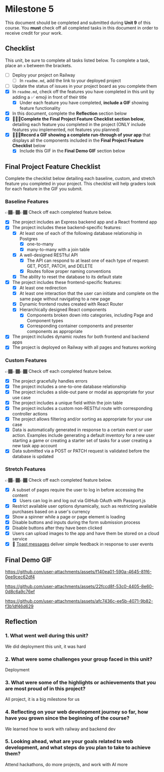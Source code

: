 # Milestone 5

This document should be completed and submitted during **Unit 9** of this course. You **must** check off all completed tasks in this document in order to receive credit for your work.

## Checklist

This unit, be sure to complete all tasks listed below. To complete a task, place an `x` between the brackets.

- [ ] Deploy your project on Railway
  - [ ] In `readme.md`, add the link to your deployed project
- [ ] Update the status of issues in your project board as you complete them
- [x] In `readme.md`, check off the features you have completed in this unit by adding a ✅ emoji in front of their title
  - [x] Under each feature you have completed, **include a GIF** showing feature functionality
- [x] In this document, complete the **Reflection** section below
- [x] 🚩🚩🚩**Complete the Final Project Feature Checklist section below**, detailing each feature you completed in the project (ONLY include features you implemented, not features you planned)
- [x] 🚩🚩🚩**Record a GIF showing a complete run-through of your app** that displays all the components included in the **Final Project Feature Checklist** below
  - [x] Include this GIF in the **Final Demo GIF** section below

## Final Project Feature Checklist

Complete the checklist below detailing each baseline, custom, and stretch feature you completed in your project. This checklist will help graders look for each feature in the GIF you submit.

### Baseline Features

👉🏾👉🏾👉🏾 Check off each completed feature below.

- [x] The project includes an Express backend app and a React frontend app
- [x] The project includes these backend-specific features:
  - [x] At least one of each of the following database relationship in Postgres
    - [x] one-to-many
    - [x] many-to-many with a join table
  - [x] A well-designed RESTful API
    - [x] The API can respond to at least one of each type of request: GET, POST, PATCH, and DELETE
    - [x] Routes follow proper naming conventions
  - [x] The ability to reset the database to its default state
- [x] The project includes these frontend-specific features:
  - [x] At least one redirection
  - [x] At least one interaction that the user can initiate and complete on the same page without navigating to a new page
  - [x] Dynamic frontend routes created with React Router
  - [x] Hierarchically designed React components
    - [x] Components broken down into categories, including Page and Component types
    - [x] Corresponding container components and presenter components as appropriate
- [x] The project includes dynamic routes for both frontend and backend apps
- [x] The project is deployed on Railway with all pages and features working

### Custom Features

👉🏾👉🏾👉🏾 Check off each completed feature below.

- [x] The project gracefully handles errors
- [x] The project includes a one-to-one database relationship
- [x] The project includes a slide-out pane or modal as appropriate for your use case
- [x] The project includes a unique field within the join table
- [x] The project includes a custom non-RESTful route with corresponding controller actions
- [x] The project allows filtering and/or sorting as appropriate for your use case
- [x] Data is automatically generated in response to a certain event or user action. Examples include generating a default inventory for a new user starting a game or creating a starter set of tasks for a user creating a new task app account
- [x] Data submitted via a POST or PATCH request is validated before the database is updated

### Stretch Features

👉🏾👉🏾👉🏾 Check off each completed feature below.

- [x] A subset of pages require the user to log in before accessing the content
  - [x] Users can log in and log out via GitHub OAuth with Passport.js
- [x] Restrict available user options dynamically, such as restricting available purchases based on a user's currency
- [x] Show a spinner while a page or page element is loading
- [x] Disable buttons and inputs during the form submission process
- [x] Disable buttons after they have been clicked
- [x] Users can upload images to the app and have them be stored on a cloud service
- [x] 🍞 [Toast messages](https://www.patternfly.org/v3/pattern-library/communication/toast-notifications/index.html) deliver simple feedback in response to user events

## Final Demo GIF



https://github.com/user-attachments/assets/f140ea01-590a-4645-81f6-0ee9cec62df4



https://github.com/user-attachments/assets/22fccd8f-53c0-4405-8e60-0d8c6a9c76ef



https://github.com/user-attachments/assets/afc7436c-ee5b-4071-9b82-f3b1df46d629



## Reflection

### 1. What went well during this unit?

We did deployment this unit, it was hard

### 2. What were some challenges your group faced in this unit?

Deployment

### 3. What were some of the highlights or achievements that you are most proud of in this project?

All project, it is a big milestone for us

### 4. Reflecting on your web development journey so far, how have you grown since the beginning of the course?

We learned how to work with railway and backend dev

### 5. Looking ahead, what are your goals related to web development, and what steps do you plan to take to achieve them?

Attend hackathons, do more projects, and work with AI more
